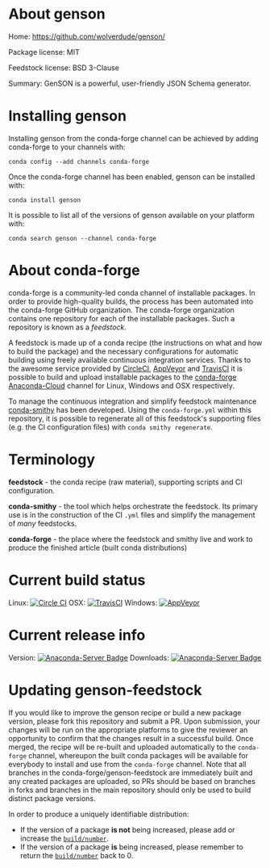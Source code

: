 About genson
============

Home: https://github.com/wolverdude/genson/

Package license: MIT

Feedstock license: BSD 3-Clause

Summary: GenSON is a powerful, user-friendly JSON Schema generator.



Installing genson
=================

Installing genson from the conda-forge channel can be achieved by adding conda-forge to your channels with:

```
conda config --add channels conda-forge
```

Once the conda-forge channel has been enabled, genson can be installed with:

```
conda install genson
```

It is possible to list all of the versions of genson available on your platform with:

```
conda search genson --channel conda-forge
```


About conda-forge
=================

conda-forge is a community-led conda channel of installable packages.
In order to provide high-quality builds, the process has been automated into the
conda-forge GitHub organization. The conda-forge organization contains one repository
for each of the installable packages. Such a repository is known as a *feedstock*.

A feedstock is made up of a conda recipe (the instructions on what and how to build
the package) and the necessary configurations for automatic building using freely
available continuous integration services. Thanks to the awesome service provided by
[CircleCI](https://circleci.com/), [AppVeyor](http://www.appveyor.com/)
and [TravisCI](https://travis-ci.org/) it is possible to build and upload installable
packages to the [conda-forge](https://anaconda.org/conda-forge)
[Anaconda-Cloud](http://docs.anaconda.org/) channel for Linux, Windows and OSX respectively.

To manage the continuous integration and simplify feedstock maintenance
[conda-smithy](http://github.com/conda-forge/conda-smithy) has been developed.
Using the ``conda-forge.yml`` within this repository, it is possible to regenerate all of
this feedstock's supporting files (e.g. the CI configuration files) with ``conda smithy regenerate``.


Terminology
===========

**feedstock** - the conda recipe (raw material), supporting scripts and CI configuration.

**conda-smithy** - the tool which helps orchestrate the feedstock.
                   Its primary use is in the construction of the CI ``.yml`` files
                   and simplify the management of *many* feedstocks.

**conda-forge** - the place where the feedstock and smithy live and work to
                  produce the finished article (built conda distributions)

Current build status
====================

Linux: [![Circle CI](https://circleci.com/gh/conda-forge/genson-feedstock.svg?style=shield)](https://circleci.com/gh/conda-forge/genson-feedstock)
OSX: [![TravisCI](https://travis-ci.org/conda-forge/genson-feedstock.svg?branch=master)](https://travis-ci.org/conda-forge/genson-feedstock)
Windows: [![AppVeyor](https://ci.appveyor.com/api/projects/status/github/conda-forge/genson-feedstock?svg=True)](https://ci.appveyor.com/project/conda-forge/genson-feedstock/branch/master)

Current release info
====================
Version: [![Anaconda-Server Badge](https://anaconda.org/conda-forge/genson/badges/version.svg)](https://anaconda.org/conda-forge/genson)
Downloads: [![Anaconda-Server Badge](https://anaconda.org/conda-forge/genson/badges/downloads.svg)](https://anaconda.org/conda-forge/genson)


Updating genson-feedstock
=========================

If you would like to improve the genson recipe or build a new
package version, please fork this repository and submit a PR. Upon submission,
your changes will be run on the appropriate platforms to give the reviewer an
opportunity to confirm that the changes result in a successful build. Once
merged, the recipe will be re-built and uploaded automatically to the
`conda-forge` channel, whereupon the built conda packages will be available for
everybody to install and use from the `conda-forge` channel.
Note that all branches in the conda-forge/genson-feedstock are
immediately built and any created packages are uploaded, so PRs should be based
on branches in forks and branches in the main repository should only be used to
build distinct package versions.

In order to produce a uniquely identifiable distribution:
 * If the version of a package **is not** being increased, please add or increase
   the [``build/number``](http://conda.pydata.org/docs/building/meta-yaml.html#build-number-and-string).
 * If the version of a package **is** being increased, please remember to return
   the [``build/number``](http://conda.pydata.org/docs/building/meta-yaml.html#build-number-and-string)
   back to 0.
